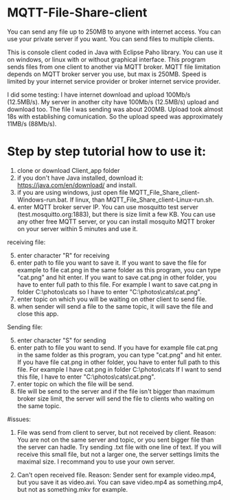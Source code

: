 # MQTT-File-Share-client
You can send any file up to 250MB to anyone with internet access. You can use your private server if you want.
You can send files to multiple clients.

This is console client coded in Java with Eclipse Paho library. You can use it on windows, or linux with or without graphical interface.
This program sends files from one client to another via MQTT broker. MQTT file limitation depends on MQTT broker server you use, but max is 250MB.
Speed is limited by your internet service provider or broker internet service provider.

I did some testing: I have internet download and upload 100Mb/s (12.5MB/s). 
My server in another city have 100Mb/s (12.5MB/s) upload and download too.
The file I was sending was about 200MB. Upload took almost 18s with establishing comunication. So the upload speed was approximately 11MB/s (88Mb/s).

# Step by step tutorial how to use it:
1. clone or download Client_app folder
2. if you don't have Java installed, download it: https://java.com/en/download/ and install.
3. if you are using windows, just open file MQTT_File_Share_client-Windows-run.bat. If linux, than MQTT_File_Share_client-Linux-run.sh.
4. enter MQTT broker server IP. You can use mosquitto test server (test.mosquitto.org:1883), but there is size limit a few KB.
You can use any other free MQTT server, or you can install mosquito MQTT broker on your server within 5 minutes and use it.

receiving file: 

5. enter character "R" for receiving
6. enter path to file you want to save it. If you want to save the file for example to file cat.png in the same folder as this program, 
you can type "cat.png" and hit enter. If you want to save cat.png in other folder, you have to enter full path to this file.
For example I want to save cat.png in folder C:\photos\cats so I have to enter "C:\photos\cats\cat.png".
7. enter topic on which you will be waiting on other client to send file.
8. when sender will send a file to the same topic, it will save the file and close this app.

Sending file: 

5. enter character "S" for sending
6. enter path to file you want to send. If you have for example file cat.png in the same folder as this program, 
you can type "cat.png" and hit enter. If you have file cat.png in other folder, you have to enter full path to this file.
For example I have cat.png in folder C:\photos\cats If I want to send this file, I have to enter "C:\photos\cats\cat.png".
7. enter topic on which the file will be send.
8. file will be send to the server and if the file isn't bigger than maximum broker size limit, the server will send the file to
clients who waiting on the same topic.

#issues:
1. File was send from client to server, but not received by client. Reason: You are not on the same server and topic,
or you sent bigger file than the server can hadle. Try sending .txt file with one line of text. If you will receive this small file, but not a larger one,
the server settings limits the maximal size. I recommand you to use your own server.

2. Can't open received file. Reason: Sender sent for example video.mp4, but you save it as video.avi. You can save video.mp4 as something.mp4, but not as something.mkv for example.
